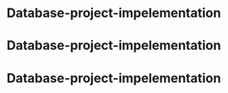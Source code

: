# Database-project-impelementation
# Database-project-impelementation
# Database-project-impelementation
